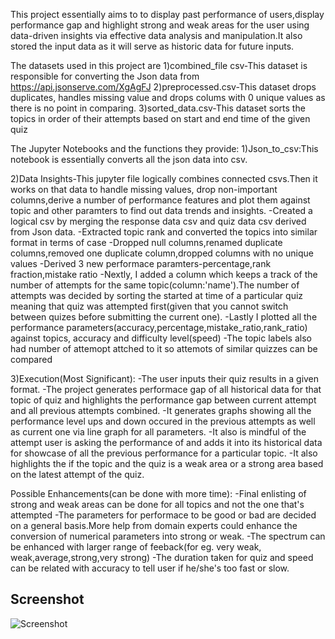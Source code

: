 This project essentially aims to to display past performance of users,display performance gap and highlight strong and weak areas for the user using data-driven insights via effective data analysis and manipulation.It also stored the input data as it will serve as historic data for future inputs.

The datasets used in this project are
1)combined_file csv-This dataset is responsible for converting the Json data from https://api.jsonserve.com/XgAgFJ
2)preprocessed.csv-This dataset drops duplicates, handles missing value and drops colums with 0 unique values as there is no point in comparing.
3)sorted_data.csv-This dataset sorts the topics in order of their attempts based on start and end time of the given quiz


The Jupyter Notebooks and the functions they provide:
1)Json_to_csv:This notebook is essentially converts all the json data into csv.

2)Data Insights-This jupyter file logically combines connected csvs.Then it works on that data to handle missing values, drop non-important columns,derive a number of performance features and plot them against topic and other paramters to find out data trends and insights.
-Created a logical csv by merging the response data csv and quiz data csv derived from Json data.
-Extracted topic rank and converted the topics into similar format in terms of case
-Dropped null columns,renamed duplicate columns,removed one duplicate column,dropped columns with no unique values
-Derived 3 new performace paramters-percentage,rank fraction,mistake ratio
-Nextly, I added a column which keeps a track of the number of attempts for the same topic(column:'name').The number of attempts was decided by sorting the started at time of a particular quiz meaning that quiz was attempted first(given that you cannot switch between quizes before submitting the current one).
-Lastly I plotted all the performance parameters(accuracy,percentage,mistake_ratio,rank_ratio) against topics, accuracy and difficulty level(speed)
-The topic labels also had number of attemopt  attched to it so attemots of similar quizzes can be compared


3)Execution(Most Significant):
-The user inputs their quiz results in a given format.
-The project generates performace gap of all historical data for that topic of quiz and highlights the performance gap between current attempt and all previous attempts combined.
-It generates graphs showing all the performance level ups and down occured in the previous attempts as well as current one via line graph for all parameters.
-It also is mindful of the attempt user is asking the performance of and adds it into its historical data for showcase of all the previous performance for a particular topic.
-It also highlights the if the topic and the quiz is a weak area or a strong area based on the latest attempt of the quiz.


Possible Enhancements(can be done with more time):
-Final enlisting of strong and weak areas can be done for all topics and not the one that's attempted
-The parameters for performace to be good or bad are decided on a general basis.More help from domain experts could enhance the conversion of numerical parameters into strong or weak.
-The spectrum can be enhanced with larger range of feeback(for eg. very weak, weak,average,strong,very strong)
-The duration taken for quiz and speed can be related with accuracy to tell user if he/she's too fast or slow.


## Screenshot

![Screenshot](assets/images/screenshot.png)
